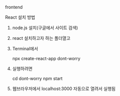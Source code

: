 frontend

React 설치 방법

1. node.js 설치(구글에서 사이트 검색)
2. react 설치하고자 하는 폴더열고
3. Terminal에서
    
    npx create-react-app dont-worry
4. 실행하려면 

    cd dont-worry
    npm start
5. 웹브라우저에서 localhost:3000 자동으로 열려서 실행됨